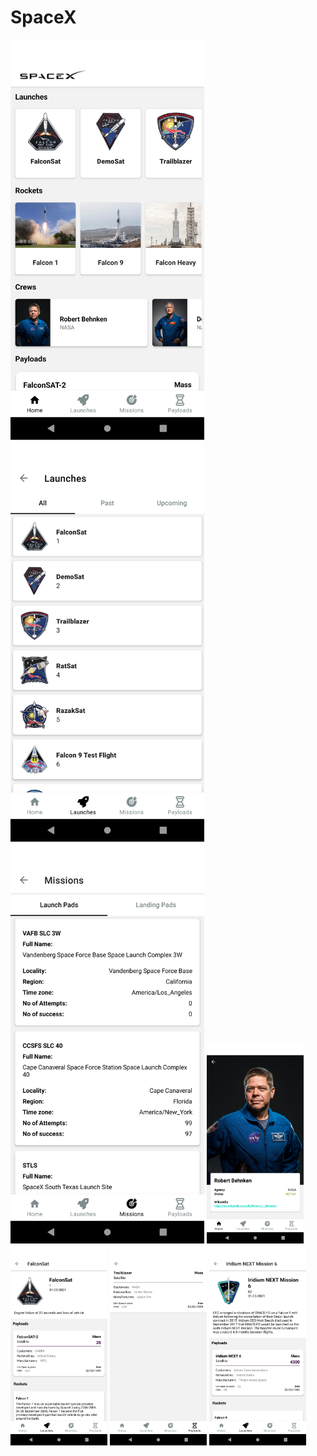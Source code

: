 # SpaceX

<img src ="/screens/Screenshot_1664900866.png" width="310" height="640">
<img src ="/screens/Screenshot_1664900880.png" width="310" height="640">
<img src ="/screens/Screenshot_1664900876.png" width="310" height="640">
<img src ="/screens/Screenshot_1664900870.png" width="155" height="320">
<img src ="/screens/Screenshot_1664900883.png" width="155" height="320">
<img src ="/screens/Screenshot_1665896584.png" width="155" height="320">
<img src ="/screens/Screenshot_1665896624.png" width="155" height="320">

